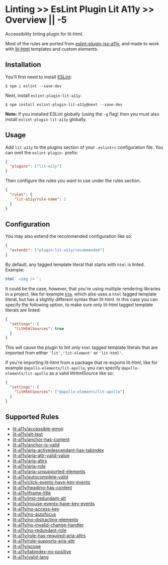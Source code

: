 # Linting >> EsLint Plugin Lit A11y >> Overview || -5

Accessibility linting plugin for lit-html.

Most of the rules are ported from [eslint-plugin-jsx-a11y](https://github.com/jsx-eslint/eslint-plugin-jsx-a11y), and made to work with [lit-html](https://lit-html.polymer-project.org/) templates and custom elements.

## Installation

You'll first need to install [ESLint](http://eslint.org):

```
$ npm i eslint --save-dev
```

Next, install `eslint-plugin-lit-a11y`:

```
$ npm install eslint-plugin-lit-a11y@next --save-dev
```

**Note:** If you installed ESLint globally (using the `-g` flag) then you must also install `eslint-plugin-lit-a11y` globally.

## Usage

Add `lit-a11y` to the plugins section of your `.eslintrc` configuration file. You can omit the `eslint-plugin-` prefix:

```json
{
  "plugins": ["lit-a11y"]
}
```

Then configure the rules you want to use under the rules section.

```json
{
  "rules": {
    "lit-a11y/rule-name": 2
  }
}
```

## Configuration

You may also extend the recommended configuration like so:

```json
{
  "extends": ["plugin:lit-a11y/recommended"]
}
```

By default, any tagged template literal that starts with `html` is linted. Example:

```js
html` <img /> `;
```

It could be the case, however, that you're using multiple rendering libraries in a project, like for example [`htm`](https://github.com/developit/htm), which also uses a `html` tagged template literal, but has a slightly different syntax than lit-html. In this case you can specify the following option, to make sure only lit-html tagged template literals are linted:

```json
{
  "settings": {
    "litHtmlSources": true
  }
}
```

This will cause the plugin to lint _only_ `html` tagged template literals that are imported from either `'lit'`, `'lit-element'` or `'lit-html'`.

If you're importing lit-html from a package that re-exports lit-html, like for example `@apollo-elements/lit-apollo`, you can specify `@apollo-elements/lit-apollo` as a valid litHtmlSource like so:

```json
{
  "settings": {
    "litHtmlSources": ["@apollo-elements/lit-apollo"]
  }
}
```

## Supported Rules

- [lit-a11y/accessible-emoji](https://github.com/open-wc/open-wc/blob/a89072b545e52c1a2bf39c390ca7311d58c657dc/docs/docs/linting/eslint-plugin-lit-a11y/rules/accessible-emoji.md)
- [lit-a11y/alt-text](https://github.com/open-wc/open-wc/blob/a89072b545e52c1a2bf39c390ca7311d58c657dc/docs/docs/linting/eslint-plugin-lit-a11y/rules/alt-text.md)
- [lit-a11y/anchor-has-content](https://github.com/open-wc/open-wc/blob/a89072b545e52c1a2bf39c390ca7311d58c657dc/docs/docs/linting/eslint-plugin-lit-a11y/rules/anchor-has-content.md)
- [lit-a11y/anchor-is-valid](https://github.com/open-wc/open-wc/blob/a89072b545e52c1a2bf39c390ca7311d58c657dc/docs/docs/linting/eslint-plugin-lit-a11y/rules/anchor-is-valid.md)
- [lit-a11y/aria-activedescendant-has-tabindex](https://github.com/open-wc/open-wc/blob/a89072b545e52c1a2bf39c390ca7311d58c657dc/docs/docs/linting/eslint-plugin-lit-a11y/rules/aria-activedescendant-has-tabindex.md)
- [lit-a11y/aria-attr-valid-value](https://github.com/open-wc/open-wc/blob/a89072b545e52c1a2bf39c390ca7311d58c657dc/docs/docs/linting/eslint-plugin-lit-a11y/rules/aria-attr-valid-value.md)
- [lit-a11y/aria-attrs](https://github.com/open-wc/open-wc/blob/a89072b545e52c1a2bf39c390ca7311d58c657dc/docs/docs/linting/eslint-plugin-lit-a11y/rules/aria-attrs.md)
- [lit-a11y/aria-role](https://github.com/open-wc/open-wc/blob/a89072b545e52c1a2bf39c390ca7311d58c657dc/docs/docs/linting/eslint-plugin-lit-a11y/rules/aria-role.md)
- [lit-a11y/aria-unsupported-elements](https://github.com/open-wc/open-wc/blob/a89072b545e52c1a2bf39c390ca7311d58c657dc/docs/docs/linting/eslint-plugin-lit-a11y/rules/aria-unsupported-elements.md)
- [lit-a11y/autocomplete-valid](https://github.com/open-wc/open-wc/blob/a89072b545e52c1a2bf39c390ca7311d58c657dc/docs/docs/linting/eslint-plugin-lit-a11y/rules/autocomplete-valid.md)
- [lit-a11y/click-events-have-key-events](https://github.com/open-wc/open-wc/blob/a89072b545e52c1a2bf39c390ca7311d58c657dc/docs/docs/linting/eslint-plugin-lit-a11y/rules/click-events-have-key-events.md)
- [lit-a11y/heading-has-content](https://github.com/open-wc/open-wc/blob/a89072b545e52c1a2bf39c390ca7311d58c657dc/docs/docs/linting/eslint-plugin-lit-a11y/rules/heading-has-content.md)
- [lit-a11y/iframe-title](https://github.com/open-wc/open-wc/blob/a89072b545e52c1a2bf39c390ca7311d58c657dc/docs/docs/linting/eslint-plugin-lit-a11y/rules/iframe-title.md)
- [lit-a11y/img-redundant-alt](https://github.com/open-wc/open-wc/blob/a89072b545e52c1a2bf39c390ca7311d58c657dc/docs/docs/linting/eslint-plugin-lit-a11y/rules/img-redundant-alt.md)
- [lit-a11y/mouse-events-have-key-events](https://github.com/open-wc/open-wc/blob/a89072b545e52c1a2bf39c390ca7311d58c657dc/docs/docs/linting/eslint-plugin-lit-a11y/rules/mouse-events-have-key-events.md)
- [lit-a11y/no-access-key](https://github.com/open-wc/open-wc/blob/a89072b545e52c1a2bf39c390ca7311d58c657dc/docs/docs/linting/eslint-plugin-lit-a11y/rules/no-access-key.md)
- [lit-a11y/no-autofocus](https://github.com/open-wc/open-wc/blob/a89072b545e52c1a2bf39c390ca7311d58c657dc/docs/docs/linting/eslint-plugin-lit-a11y/rules/no-autofocus.md)
- [lit-a11y/no-distracting-elements](https://github.com/open-wc/open-wc/blob/a89072b545e52c1a2bf39c390ca7311d58c657dc/docs/docs/linting/eslint-plugin-lit-a11y/rules/no-distracting-elements.md)
- [lit-a11y/no-invalid-change-handler](https://github.com/open-wc/open-wc/blob/a89072b545e52c1a2bf39c390ca7311d58c657dc/docs/docs/linting/eslint-plugin-lit-a11y/rules/no-invalid-change-handler.md)
- [lit-a11y/no-redundant-role](https://github.com/open-wc/open-wc/blob/a89072b545e52c1a2bf39c390ca7311d58c657dc/docs/docs/linting/eslint-plugin-lit-a11y/rules/no-redundant-role.md)
- [lit-a11y/role-has-required-aria-attrs](https://github.com/open-wc/open-wc/blob/a89072b545e52c1a2bf39c390ca7311d58c657dc/docs/docs/linting/eslint-plugin-lit-a11y/rules/role-has-required-aria-attrs.md)
- [lit-a11y/role-supports-aria-attr](https://github.com/open-wc/open-wc/blob/a89072b545e52c1a2bf39c390ca7311d58c657dc/docs/docs/linting/eslint-plugin-lit-a11y/rules/role-supports-aria-attr.md)
- [lit-a11y/scope](https://github.com/open-wc/open-wc/blob/a89072b545e52c1a2bf39c390ca7311d58c657dc/docs/docs/linting/eslint-plugin-lit-a11y/rules/scope.md)
- [lit-a11y/tabindex-no-positive](https://github.com/open-wc/open-wc/blob/a89072b545e52c1a2bf39c390ca7311d58c657dc/docs/docs/linting/eslint-plugin-lit-a11y/rules/tabindex-no-positive.md)
- [lit-a11y/valid-lang](https://github.com/open-wc/open-wc/blob/a89072b545e52c1a2bf39c390ca7311d58c657dc/docs/docs/linting/eslint-plugin-lit-a11y/rules/valid-lang.md)
